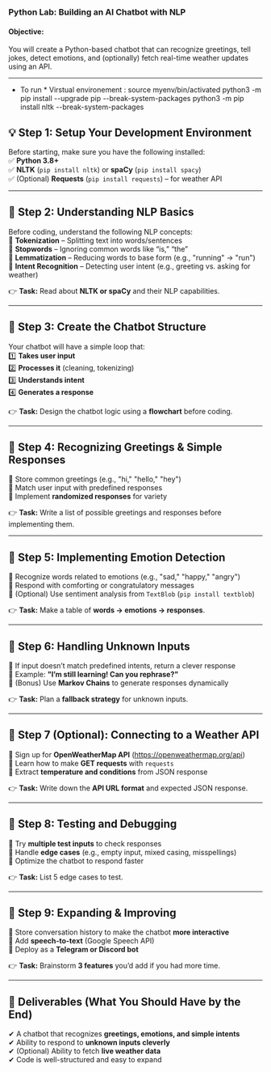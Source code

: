 ### **Python Lab: Building an AI Chatbot with NLP**
#### **Objective:**  
You will create a Python-based chatbot that can recognize greetings, tell jokes, detect emotions, and (optionally) fetch real-time weather updates using an API.  

---
* To run * 
Virstual environement : 
source myenv/bin/activated
python3 -m pip install --upgrade pip --break-system-packages
python3 -m pip install nltk --break-system-packages


## **💡 Step 1: Setup Your Development Environment**  
Before starting, make sure you have the following installed:  
✅ **Python 3.8+**  
✅ **NLTK** (`pip install nltk`) or **spaCy** (`pip install spacy`)  
✅ (Optional) **Requests** (`pip install requests`) – for weather API  

---

## **🔹 Step 2: Understanding NLP Basics**  
Before coding, understand the following NLP concepts:  
📌 **Tokenization** – Splitting text into words/sentences  
📌 **Stopwords** – Ignoring common words like “is,” “the”  
📌 **Lemmatization** – Reducing words to base form (e.g., "running" → "run")  
📌 **Intent Recognition** – Detecting user intent (e.g., greeting vs. asking for weather)  

👉 **Task:** Read about **NLTK or spaCy** and their NLP capabilities.  

---

## **🔹 Step 3: Create the Chatbot Structure**  
Your chatbot will have a simple loop that:  
1️⃣ **Takes user input**  
2️⃣ **Processes it** (cleaning, tokenizing)  
3️⃣ **Understands intent**  
4️⃣ **Generates a response**  

👉 **Task:** Design the chatbot logic using a **flowchart** before coding.  

---

## **🔹 Step 4: Recognizing Greetings & Simple Responses**  
📌 Store common greetings (e.g., "hi," "hello," "hey")  
📌 Match user input with predefined responses  
📌 Implement **randomized responses** for variety  

👉 **Task:** Write a list of possible greetings and responses before implementing them.  

---

## **🔹 Step 5: Implementing Emotion Detection**  
📌 Recognize words related to emotions (e.g., "sad," "happy," "angry")  
📌 Respond with comforting or congratulatory messages  
📌 (Optional) Use sentiment analysis from `TextBlob` (`pip install textblob`)  

👉 **Task:** Make a table of **words → emotions → responses**.  

---

## **🔹 Step 6: Handling Unknown Inputs**  
📌 If input doesn’t match predefined intents, return a clever response  
📌 Example: **"I’m still learning! Can you rephrase?"**  
📌 (Bonus) Use **Markov Chains** to generate responses dynamically  

👉 **Task:** Plan a **fallback strategy** for unknown inputs.  

---

## **🔹 Step 7 (Optional): Connecting to a Weather API**  
📌 Sign up for **OpenWeatherMap API** (https://openweathermap.org/api)  
📌 Learn how to make **GET requests** with `requests`  
📌 Extract **temperature and conditions** from JSON response  

👉 **Task:** Write down the **API URL format** and expected JSON response.  

---

## **🔹 Step 8: Testing and Debugging**  
📌 Try **multiple test inputs** to check responses  
📌 Handle **edge cases** (e.g., empty input, mixed casing, misspellings)  
📌 Optimize the chatbot to respond faster  

👉 **Task:** List 5 edge cases to test.  

---

## **🔹 Step 9: Expanding & Improving**  
📌 Store conversation history to make the chatbot **more interactive**  
📌 Add **speech-to-text** (Google Speech API)  
📌 Deploy as a **Telegram or Discord bot**  

👉 **Task:** Brainstorm **3 features** you’d add if you had more time.  

---

## **📝 Deliverables (What You Should Have by the End)**  
✔ A chatbot that recognizes **greetings, emotions, and simple intents**  
✔ Ability to respond to **unknown inputs cleverly**  
✔ (Optional) Ability to fetch **live weather data**  
✔ Code is well-structured and easy to expand  

